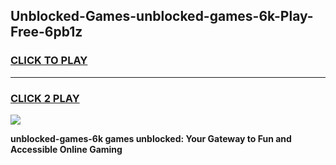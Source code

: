 
## Unblocked-Games-unblocked-games-6k-Play-Free-6pb1z
<h3>
<a href="https://premium76.site?title=unblocked-games-6k&ref=09A">CLICK TO PLAY</a></h3>
<hr>

<h3>
<a href="https://premium76.site?title=unblocked-games-6k&ref=09A">CLICK 2 PLAY</a>
  
</h3>

<a href="https://premium76.site?title=unblocked-games-6k&ref=09A"><img src="https://clearcache.store/games.png"></a>


**unblocked-games-6k games unblocked: Your Gateway to Fun and Accessible Online Gaming**
